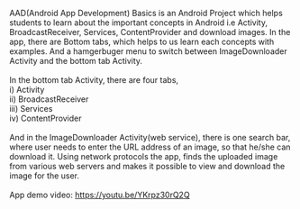 AAD(Android App Development) Basics is an Android Project which helps students to learn about the important concepts in Android i.e Activity, BroadcastReceiver, Services, ContentProvider and download images.
      In the app, there are Bottom tabs, which helps to us learn each concepts with examples. And a hamgerbuger menu to switch between ImageDownloader Activity and the bottom tab Activity.
<br/><br/>
In the bottom tab Activity, there are four tabs,<br/>
i) Activity<br/>
ii) BroadcastReceiver<br/>
iii) Services<br/>
iv) ContentProvider<br/>
<br/>
And in the ImageDownloader Activity(web service), there is one search bar, where user needs to enter the URL address of an image, so that he/she can download it.
Using network protocols the app, finds the uploaded image from various web servers and makes it possible to view and download the image for the user.
<br/><br/>
App demo video: https://youtu.be/YKrpz30rQ2Q
